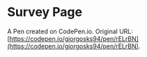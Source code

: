 # Survey Page

A Pen created on CodePen.io. Original URL: [https://codepen.io/giorgosks94/pen/rELrBN](https://codepen.io/giorgosks94/pen/rELrBN).


